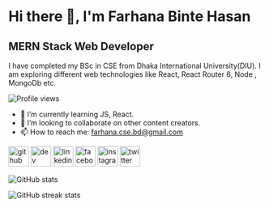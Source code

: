 # Hi there 👋, I'm Farhana Binte Hasan
## MERN Stack Web Developer

I have completed my BSc in CSE from Dhaka International University(DIU). I am exploring different web technologies like React, React Router 6, Node , MongoDb etc.



![Profile views](https://gpvc.arturio.dev/farhanacsebd)  





- 🌱 I’m currently learning JS, React. 
- 👯 I’m looking to collaborate on other content creators. 
- 📫 How to reach me: farhana.cse.bd@gmail.com 





[<img src='https://cdn.jsdelivr.net/npm/simple-icons@3.0.1/icons/github.svg' alt='github' height='40'>](https://github.com/farhanacsebd)  [<img src='https://cdn.jsdelivr.net/npm/simple-icons@3.0.1/icons/dev-dot-to.svg' alt='dev' height='40'>](https://dev.to/https://dev.to/farhanacsebd)  [<img src='https://cdn.jsdelivr.net/npm/simple-icons@3.0.1/icons/linkedin.svg' alt='linkedin' height='40'>](https://www.linkedin.com/in/https://www.linkedin.com/in/farhanacsebd//)  [<img src='https://cdn.jsdelivr.net/npm/simple-icons@3.0.1/icons/facebook.svg' alt='facebook' height='40'>](https://www.facebook.com/https://www.facebook.com/farhana.web.bd/)  [<img src='https://cdn.jsdelivr.net/npm/simple-icons@3.0.1/icons/instagram.svg' alt='instagram' height='40'>](https://www.instagram.com/https://www.instagram.com/fbhtasmi//)  [<img src='https://cdn.jsdelivr.net/npm/simple-icons@3.0.1/icons/twitter.svg' alt='twitter' height='40'>](https://twitter.com/https://twitter.com/bintetasmi)  


![GitHub stats](https://github-readme-stats.vercel.app/api?username=farhanacsebd&show_icons=true)  

![GitHub streak stats](https://github-readme-streak-stats.herokuapp.com/?user=farhanacsebd)  

